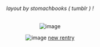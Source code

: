<div align="center">

<h6 align="center"> layout by stomachbooks ( tumblr ) ! </h6> 

![image](https://64.media.tumblr.com/20ea850feff0bc305f3f975f08c61a90/1d0a80f02f33a668-93/s1280x1920/332c836b3a55b410b7bc87408b607c18cf857d7b.gifv)

![image](https://64.media.tumblr.com/7491f85b89601521803658f2ef7da389/f720cbb9b57884be-5a/s75x75_c1/788c52db061d0e80cd0d27e6b873dccaebd9f643.gifv) [new rentry](https://rentry.co/pr3tiesprincess)
